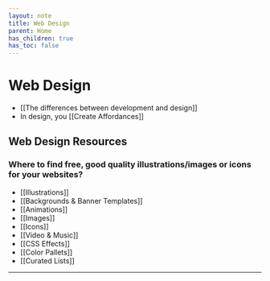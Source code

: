 ```yaml
---
layout: note
title: Web Design
parent: Home
has_children: true
has_toc: false
---
```


# Web Design

- [[The differences between development and design]]
- In design, you [[Create Affordances]]

## Web Design Resources

### Where to find free, good quality illustrations/images or icons for your websites?

- [[Illustrations]]
- [[Backgrounds & Banner Templates]]
- [[Animations]]
- [[Images]]
- [[Icons]]
- [[Video & Music]]
- [[CSS Effects]]
- [[Color Pallets]]
- [[Curated Lists]]

---
